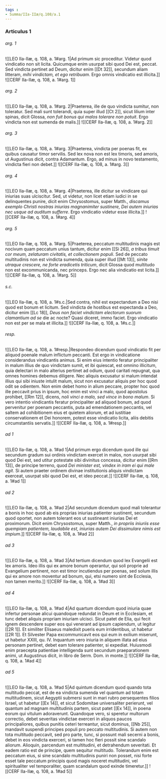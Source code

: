 ```yaml
---
tags : 
- Summa/IIa-IIæ/q.108/a.1
---
```


### Articulus 1

###### arg. 1
![[LEO IIa-IIæ, q. 108, a. 1#arg. 1|Ad primum sic proceditur. Videtur quod vindicatio non sit licita. Quicumque enim usurpat sibi quod Dei est, peccat. Sed vindicta pertinet ad Deum, dicitur enim [[Dt 32]], secundum aliam litteram, *mihi vindictam, et ego retribuam*. Ergo omnis vindicatio est illicita.]]
![[CERF IIa-IIæ, q. 108, a. 1#arg. 1]]

###### arg. 2
![[LEO IIa-IIæ, q. 108, a. 1#arg. 2|Praeterea, ille de quo vindicta sumitur, non toleratur. Sed mali sunt tolerandi, quia super illud [[Ct 2]], sicut lilium inter spinas, dicit Glossa, *non fuit bonus qui malos tolerare non potuit*. Ergo vindicta non est sumenda de malis.]]
![[CERF IIa-IIæ, q. 108, a. 1#arg. 2]]

###### arg. 3
![[LEO IIa-IIæ, q. 108, a. 1#arg. 3|Praeterea, vindicta per poenas fit, ex quibus causatur timor servilis. Sed lex nova non est lex timoris, sed amoris, ut Augustinus dicit, contra Adamantum. Ergo, ad minus in novo testamento, vindicta fieri non debet.]]
![[CERF IIa-IIæ, q. 108, a. 1#arg. 3]]

###### arg. 4
![[LEO IIa-IIæ, q. 108, a. 1#arg. 4|Praeterea, ille dicitur se vindicare qui iniurias suas ulciscitur. Sed, ut videtur, non licet etiam iudici in se delinquentes punire, dicit enim Chrysostomus, super Matth., *discamus exemplo Christi nostras iniurias magnanimiter sustinere, Dei autem iniurias nec usque ad auditum sufferre*. Ergo vindicatio videtur esse illicita.]]
![[CERF IIa-IIæ, q. 108, a. 1#arg. 4]]

###### arg. 5
![[LEO IIa-IIæ, q. 108, a. 1#arg. 5|Praeterea, peccatum multitudinis magis est nocivum quam peccatum unius tantum, dicitur enim [[Si 26]], *a tribus timuit cor meum, zelaturam civitatis, et collectionem populi*. Sed de peccato multitudinis non est vindicta sumenda, quia super illud [[Mt 13]], *sinite utraque crescere, ne forte eradicetis triticum*, dicit Glossa quod multitudo non est excommunicanda, nec princeps. Ergo nec alia vindicatio est licita.]]
![[CERF IIa-IIæ, q. 108, a. 1#arg. 5]]

###### s.c.
![[LEO IIa-IIæ, q. 108, a. 1#s.c.|Sed contra, nihil est expectandum a Deo nisi quod est bonum et licitum. Sed vindicta de hostibus est expectanda a Deo, dicitur enim [[Lc 18]], *Deus non faciet vindictam electorum suorum clamantium ad se* die ac nocte? Quasi diceret, immo faciet. Ergo vindicatio non est per se mala et illicita.]]
![[CERF IIa-IIæ, q. 108, a. 1#s.c.]]

###### resp.
![[LEO IIa-IIæ, q. 108, a. 1#resp.|Respondeo dicendum quod vindicatio fit per aliquod poenale malum inflictum peccanti. Est ergo in vindicatione considerandus vindicantis animus. Si enim eius intentio feratur principaliter in malum illius de quo vindictam sumit, et ibi quiescat, est omnino illicitum, quia delectari in malo alterius pertinet ad odium, quod caritati repugnat, qua omnes homines debemus diligere. Nec aliquis excusatur si malum intendat illius qui sibi iniuste intulit malum, sicut non excusatur aliquis per hoc quod odit se odientem. Non enim debet homo in alium peccare, propter hoc quod ille peccavit prius in ipsum, hoc enim est vinci a malo, quod apostolus prohibet, [[Rm 12]], dicens, *noli vinci a malo, sed vince in bono malum*. Si vero intentio vindicantis feratur principaliter ad aliquod bonum, ad quod pervenitur per poenam peccantis, puta ad emendationem peccantis, vel saltem ad cohibitionem eius et quietem aliorum, et ad iustitiae conservationem et Dei honorem, potest esse vindicatio licita, aliis debitis circumstantiis servatis.]]
![[CERF IIa-IIæ, q. 108, a. 1#resp.]]

###### ad 1
![[LEO IIa-IIæ, q. 108, a. 1#ad 1|Ad primum ergo dicendum quod ille qui secundum gradum sui ordinis vindictam exercet in malos, non usurpat sibi quod Dei est, sed utitur potestate sibi divinitus concessa, dicitur enim [[Rm 13]], de principe terreno, quod *Dei minister est, vindex in iram ei qui male agit*. Si autem praeter ordinem divinae institutionis aliquis vindictam exerceat, usurpat sibi quod Dei est, et ideo peccat.]]
![[CERF IIa-IIæ, q. 108, a. 1#ad 1]]

###### ad 2
![[LEO IIa-IIæ, q. 108, a. 1#ad 2|Ad secundum dicendum quod mali tolerantur a bonis in hoc quod ab eis proprias iniurias patienter sustinent, secundum quod oportet, non autem tolerant eos ut sustineant iniurias Dei et proximorum. Dicit enim Chrysostomus, super Matth., *in propriis iniuriis esse quempiam patientem, laudabile est, iniurias autem Dei dissimulare nimis est impium*.]]
![[CERF IIa-IIæ, q. 108, a. 1#ad 2]]

###### ad 3
![[LEO IIa-IIæ, q. 108, a. 1#ad 3|Ad tertium dicendum quod lex Evangelii est lex amoris. Ideo illis qui ex amore bonum operantur, qui soli proprie ad Evangelium pertinent, non est timor incutiendus per poenas, sed solum illis qui ex amore non moventur ad bonum, qui, etsi numero sint de Ecclesia, non tamen merito.]]
![[CERF IIa-IIæ, q. 108, a. 1#ad 3]]

###### ad 4
![[LEO IIa-IIæ, q. 108, a. 1#ad 4|Ad quartum dicendum quod iniuria quae infertur personae alicui quandoque redundat in Deum et in Ecclesiam, et tunc debet aliquis propriam iniuriam ulcisci. Sicut patet de Elia, qui fecit ignem descendere super eos qui venerant ad ipsum capiendum, ut legitur [[2R 1]]. Et similiter Elisaeus maledixit pueris eum irridentibus, ut habetur [[2R 1]]. Et Silvester Papa excommunicavit eos qui eum in exilium miserunt, ut habetur XXIII, qu. IV. Inquantum vero iniuria in aliquem illata ad eius personam pertinet, debet eam tolerare patienter, si expediat. Huiusmodi enim praecepta patientiae intelligenda sunt secundum praeparationem animi, ut Augustinus dicit, in libro de Serm. Dom. in monte.]]
![[CERF IIa-IIæ, q. 108, a. 1#ad 4]]

###### ad 5
![[LEO IIa-IIæ, q. 108, a. 1#ad 5|Ad quintum dicendum quod quando tota multitudo peccat, est de ea vindicta sumenda vel quantum ad totam multitudinem, sicut Aegyptii submersi sunt in mari rubro persequentes filios Israel, ut habetur [[Ex 14]], et sicut Sodomitae universaliter perierunt, vel quantum ad magnam multitudinis partem, sicut patet [[Ex 14]], in poena eorum qui vitulum adoraverunt. Quandoque vero, si speretur multorum correctio, debet severitas vindictae exerceri in aliquos paucos principaliores, quibus punitis ceteri terreantur, sicut dominus, [[Nb 25]], mandavit suspendi principes populi pro peccato multitudinis. Si autem non tota multitudo peccavit, sed pro parte, tunc, si possunt mali secerni a bonis, debet in eos vindicta exerceri, si tamen hoc fieri possit sine scandalo aliorum. Alioquin, parcendum est multitudini, et detrahendum severitati. Et eadem ratio est de principe, quem sequitur multitudo. Tolerandum enim est peccatum eius, si sine scandalo multitudinis puniri non posset, nisi forte esset tale peccatum principis quod magis noceret multitudini, vel spiritualiter vel temporaliter, quam scandalum quod exinde timeretur.]]
![[CERF IIa-IIæ, q. 108, a. 1#ad 5]]

